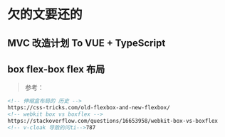 # 欠的文要还的



## MVC 改造计划 To VUE + TypeScript





## box flex-box flex 布局

> 参考：
>
> 

 ``` html
<!-- 伸缩盒布局的 历史 -->
https://css-tricks.com/old-flexbox-and-new-flexbox/
<!-- webkit box vs boxflex -->
https://stackoverflow.com/questions/16653958/webkit-box-vs-boxflex
<!-- v-cloak 导致的问ti-->787

 ```
